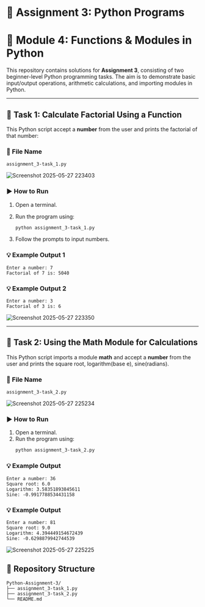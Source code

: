 # 🐍 Assignment 3: Python Programs
# 📖 Module 4: Functions & Modules in Python

This repository contains solutions for **Assignment 3**, consisting of two beginner-level Python programming tasks. The aim is to demonstrate basic input/output operations, arithmetic calculations, and importing modules in Python.

---

## 📌 Task 1:  Calculate Factorial Using a Function 

This Python script accept a **number** from the user and prints the factorial of that number:

### 📄 File Name

`assignment_3-task_1.py`

![Screenshot 2025-05-27 223403](https://github.com/user-attachments/assets/b5c0c42b-03e8-4576-9700-dda54b052533)

### ▶️ How to Run

1. Open a terminal.
2. Run the program using:

   ```bash
   python assignment_3-task_1.py
   ```
3. Follow the prompts to input numbers.

### 💡 Example Output 1

```
Enter a number: 7
Factorial of 7 is: 5040
```

### 💡 Example Output 2

```
Enter a number: 3
Factorial of 3 is: 6
```

![Screenshot 2025-05-27 223350](https://github.com/user-attachments/assets/fdedc8fc-60c5-4702-b580-8b6466a53969)

---

## 📌 Task 2: Using the Math Module for Calculations

This Python script imports a module **math** and accept a **number** from the user and prints the square root, logarithm(base e), sine(radians).

### 📄 File Name

`assignment_3-task_2.py`

![Screenshot 2025-05-27 225234](https://github.com/user-attachments/assets/bdbe6fa6-75d0-4708-b328-87c973bec083)

### ▶️ How to Run

1. Open a terminal.
2. Run the program using:
   ```bash
   python assignment_3-task_2.py
   ```

### 💡 Example Output

```
Enter a number: 36
Square root: 6.0
Logarithm: 3.58351893845611
Sine: -0.9917788534431158
```

### 💡 Example Output

```
Enter a number: 81
Square root: 9.0
Logarithm: 4.394449154672439
Sine: -0.6298879942744539
```

![Screenshot 2025-05-27 225225](https://github.com/user-attachments/assets/ca074dd7-7651-4b8f-8cea-5ca7533c13db)

## 📁 Repository Structure

```
Python-Assignment-3/
├── assignment_3-task_1.py
├── assignment_3-task_2.py
└── README.md
```
